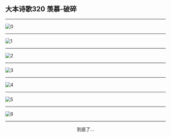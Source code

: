 
## 大本诗歌320 羡慕-破碎
        
<div id="aplayer0"></div>

---

<img alt="0" data-original="/data/d0320/0.png">

---

<img alt="1" data-original="/data/d0320/1.png">

---

<img alt="2" data-original="/data/d0320/2.png">

---

<img alt="3" data-original="/data/d0320/3.png">

---

<img alt="4" data-original="/data/d0320/4.png">

---

<img alt="5" data-original="/data/d0320/5.png">

---

<img alt="6" data-original="/data/d0320/6.png">

---

<p style="text-align: center">到底了...</p>

<script src="/js/dist-view.js"></script>

<script>
MAIN.id = 'd0320';
        
const ap0 = new APlayer({
    container: document.getElementById('aplayer0'),
    volume: 1,
    loop: 'none',
    preload: 'none',
    audio: [{
        name: '大本诗歌320.mp3',
        artist: '大本诗歌',
        url: 'https://res.wx.qq.com/voice/getvoice?mediaid=MzI0NTk3MDM5M18yMjQ3NDkxNDI3',
        cover: '/favicon'
    }]
});
</script>
